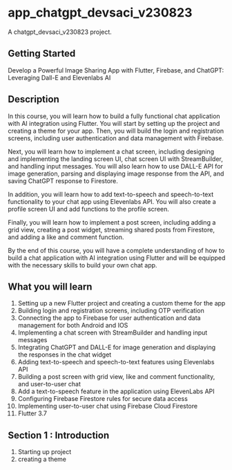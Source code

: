 # app_chatgpt_devsaci_v230823
A chatgpt_devsaci_v230823 project.

## Getting Started
Develop a Powerful Image Sharing App with Flutter, Firebase, and ChatGPT: Leveraging Dall-E and Elevenlabs AI

## Description
In this course, you will learn how to build a fully functional chat application with AI integration using Flutter. You will start by setting up the project and creating a theme for your app. Then, you will build the login and registration screens, including user authentication and data management with Firebase.

Next, you will learn how to implement a chat screen, including designing and implementing the landing screen UI, chat screen UI with StreamBuilder, and handling input messages. You will also learn how to use DALL-E API for image generation, parsing and displaying image response from the API, and saving ChatGPT response to Firestore.

In addition, you will learn how to add text-to-speech and speech-to-text functionality to your chat app using Elevenlabs API. You will also create a profile screen UI and add functions to the profile screen.

Finally, you will learn how to implement a post screen, including adding a grid view, creating a post widget, streaming shared posts from Firestore, and adding a like and comment function.

By the end of this course, you will have a complete understanding of how to build a chat application with AI integration using Flutter and will be equipped with the necessary skills to build your own chat app.

## What you will learn
1. Setting up a new Flutter project and creating a custom theme for the app
2. Building login and registration screens, including OTP verification
3. Connecting the app to Firebase for user authentication and data management for both Android and IOS
4. Implementing a chat screen with StreamBuilder and handling input messages
5. Integrating ChatGPT and DALL-E for image generation and displaying the responses in the chat widget
6. Adding text-to-speech and speech-to-text features using Elevenlabs API
7. Building a post screen with grid view, like and comment functionality, and user-to-user chat
8. Add a text-to-speech feature in the application using ElevenLabs API
9. Configuring Firebase Firestore rules for secure data access
10. Implementing user-to-user chat using Firebase Cloud Firestore
11. Flutter 3.7

## Section 1 : Introduction
1. Starting up project
3. creating a theme

